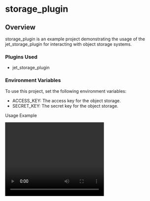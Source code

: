 # storage_plugin

## Overview

storage_plugin is an example project demonstrating the usage of the
jet_storage_plugin for interacting with object storage systems.

### Plugins Used

- jet_storage_plugin

### Environment Variables

To use this project, set the following environment variables:

- ACCESS_KEY: The access key for the object storage.
- SECRET_KEY: The secret key for the object storage.

Usage Example

<video width="320" height="240" controls>
  <source src="hello.mp4" type="video/mp4">
  Your browser does not support the video tag.
</video>
